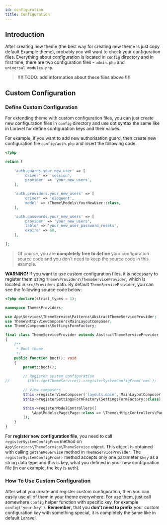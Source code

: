 ```yaml
---
id: configuration
title: Configuration
---
```


## Introduction

After creating new theme (the best way for creating new theme is just copy default Example theme), probably you will want to check your configuration files. 
Everything about configuration is located in `config` directory and in first time, there are two configuration files - `admin.php` and 
`universal_modules.php`.

> **!!!! TODO: add information about these files above !!!!**

## Custom Configuration

### Define Custom Configuration

For extending theme with custom configuration files, you can just create new configuration files in `config` directory and use 
dot syntax the same like in Laravel for define configuration keys and their values.

For example, if you want to add new authorisation guard, then create new configuration file `config/auth.php` and insert the following code: 

```php
<?php

return [
    
    'auth.guards.your_new_user' => [
        'driver' => 'session',
        'provider' => 'your_new_users',
    ],

    'auth.providers.your_new_users' => [
        'driver' => 'eloquent',
        'model' => \Theme\Models\YourNewUser::class,
    ],

    'auth.passwords.your_new_users' => [
        'provider' => 'your_new_users',
        'table' => 'your_new_user_password_resets',
        'expire' => 60,
    ],

];
```

> Of course, you are **completely free to define** your configuration source code and you don't need to keep the source code in this example.

**WARNING!** If you want to use custom configuration files, it is necessary to register them using `Theme\Providers\ThemeServiceProvider`, which 
is located in `src/Providers` path. By default `ThemeServiceProvider`, you can see the following source code below:

```php
<?php declare(strict_types = 1);

namespace Theme\Providers;

use App\Services\ThemeService\Patterns\AbstractThemeServiceProvider;
use Theme\Http\ViewComposers\MainLayoutComposer;
use Theme\Components\SettingsFormFactory;

final class ThemeServiceProvider extends AbstractThemeServiceProvider
{
    /**
     * Boot theme.
     */
    public function boot(): void
    {
        parent::boot();

        // Register system configuration
//        $this->getThemeService()->registerSystemConfigFrom('cms');

        // View composers
        $this->registerViewComposer('layouts.main', MainLayoutComposer::class);
        $this->registerSettingsFormFactory(SettingsFormFactory::class);

        $this->registerModelControllers([
            \App\Models\Page\Page::class => \Theme\Http\Controllers\PagesController::class
        ]);
    }
}
```

For **register new configuration file**, you need to call `registerSystemConfigFrom` method on `App\Services\ThemeService\ThemeService` object. 
This object is obtained with calling `getThemeService` method in `ThemeServiceProvider`. The `registerSystemConfigFrom()` method accepts only 
one parameter `$key` as a string data type and this is key, what you defined in your new configuration file (in our example, the key is `auth`).

### How To Use Custom Configuration

After what you create and register custom configuration, then you can easily use all of them in your theme everywhere. For use them, just call somewhere `config` 
helper function with specific key, for example `config('your.key')`. **Remember**, that you **don't need to prefix** your custom configuration key with 
something special, it is completely the same like in default Laravel.

